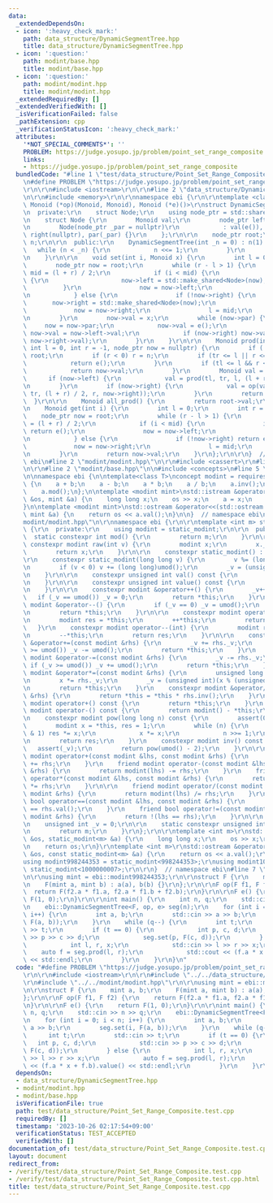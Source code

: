 ```yaml
---
data:
  _extendedDependsOn:
  - icon: ':heavy_check_mark:'
    path: data_structure/DynamicSegmentTree.hpp
    title: data_structure/DynamicSegmentTree.hpp
  - icon: ':question:'
    path: modint/base.hpp
    title: modint/base.hpp
  - icon: ':question:'
    path: modint/modint.hpp
    title: modint/modint.hpp
  _extendedRequiredBy: []
  _extendedVerifiedWith: []
  _isVerificationFailed: false
  _pathExtension: cpp
  _verificationStatusIcon: ':heavy_check_mark:'
  attributes:
    '*NOT_SPECIAL_COMMENTS*': ''
    PROBLEM: https://judge.yosupo.jp/problem/point_set_range_composite
    links:
    - https://judge.yosupo.jp/problem/point_set_range_composite
  bundledCode: "#line 1 \"test/data_structure/Point_Set_Range_Composite.test.cpp\"\
    \n#define PROBLEM \"https://judge.yosupo.jp/problem/point_set_range_composite\"\
    \r\n\r\n#include <iostream>\r\n\r\n#line 2 \"data_structure/DynamicSegmentTree.hpp\"\
    \n\r\n#include <memory>\r\n\r\nnamespace ebi {\r\n\r\ntemplate <class Monoid,\
    \ Monoid (*op)(Monoid, Monoid), Monoid (*e)()>\r\nstruct DynamicSegmentTree {\r\
    \n  private:\r\n    struct Node;\r\n    using node_ptr = std::shared_ptr<Node>;\r\
    \n    struct Node {\r\n        Monoid val;\r\n        node_ptr left, right, par;\r\
    \n        Node(node_ptr _par = nullptr)\r\n            : val(e()), left(nullptr),\
    \ right(nullptr), par(_par) {}\r\n    };\r\n\r\n    node_ptr root;\r\n    int\
    \ n;\r\n\r\n  public:\r\n    DynamicSegmentTree(int _n = 0) : n(1) {\r\n     \
    \   while (n < _n) {\r\n            n <<= 1;\r\n        }\r\n        root = std::make_shared<Node>();\r\
    \n    }\r\n\r\n    void set(int i, Monoid x) {\r\n        int l = 0, r = n;\r\n\
    \        node_ptr now = root;\r\n        while (r - l > 1) {\r\n            int\
    \ mid = (l + r) / 2;\r\n            if (i < mid) {\r\n                if (!now->left)\
    \ {\r\n                    now->left = std::make_shared<Node>(now);\r\n      \
    \          }\r\n                now = now->left;\r\n                r = mid;\r\
    \n            } else {\r\n                if (!now->right) {\r\n             \
    \       now->right = std::make_shared<Node>(now);\r\n                }\r\n   \
    \             now = now->right;\r\n                l = mid;\r\n            }\r\
    \n        }\r\n        now->val = x;\r\n        while (now->par) {\r\n       \
    \     now = now->par;\r\n            now->val = e();\r\n            if (now->left)\
    \ now->val = now->left->val;\r\n            if (now->right) now->val = op(now->val,\
    \ now->right->val);\r\n        }\r\n    }\r\n\r\n    Monoid prod(int tl, int tr,\
    \ int l = 0, int r = -1, node_ptr now = nullptr) {\r\n        if (!now) now =\
    \ root;\r\n        if (r < 0) r = n;\r\n        if (tr <= l || r <= tl) {\r\n\
    \            return e();\r\n        }\r\n        if (tl <= l && r <= tr) {\r\n\
    \            return now->val;\r\n        }\r\n        Monoid val = e();\r\n  \
    \      if (now->left) {\r\n            val = prod(tl, tr, l, (l + r) / 2, now->left);\r\
    \n        }\r\n        if (now->right) {\r\n            val = op(val, prod(tl,\
    \ tr, (l + r) / 2, r, now->right));\r\n        }\r\n        return val;\r\n  \
    \  }\r\n\r\n    Monoid all_prod() {\r\n        return root->val;\r\n    }\r\n\r\
    \n    Monoid get(int i) {\r\n        int l = 0;\r\n        int r = n;\r\n    \
    \    node_ptr now = root;\r\n        while (r - l > 1) {\r\n            int mid\
    \ = (l + r) / 2;\r\n            if (i < mid) {\r\n                if (!now->left)\
    \ return e();\r\n                now = now->left;\r\n                r = mid;\r\
    \n            } else {\r\n                if (!now->right) return e();\r\n   \
    \             now = now->right;\r\n                l = mid;\r\n            }\r\
    \n        }\r\n        return now->val;\r\n    }\r\n};\r\n\r\n}  // namespace\
    \ ebi\n#line 2 \"modint/modint.hpp\"\n\r\n#include <cassert>\r\n#line 5 \"modint/modint.hpp\"\
    \n\r\n#line 2 \"modint/base.hpp\"\n\n#include <concepts>\n#line 5 \"modint/base.hpp\"\
    \n\nnamespace ebi {\n\ntemplate<class T>\nconcept modint = requires (T a, T b)\
    \ {\n    a + b;\n    a - b;\n    a * b;\n    a / b;\n    a.inv();\n    a.val();\n\
    \    a.mod();\n};\n\ntemplate <modint mint>\nstd::istream &operator>>(std::istream\
    \ &os, mint &a) {\n    long long x;\n    os >> x;\n    a = x;\n    return os;\n\
    }\n\ntemplate <modint mint>\nstd::ostream &operator<<(std::ostream &os, const\
    \ mint &a) {\n    return os << a.val();\n}\n\n}  // namespace ebi\n#line 7 \"\
    modint/modint.hpp\"\n\r\nnamespace ebi {\r\n\r\ntemplate <int m> struct static_modint\
    \ {\r\n  private:\r\n    using modint = static_modint;\r\n\r\n  public:\r\n  \
    \  static constexpr int mod() {\r\n        return m;\r\n    }\r\n\r\n    static\
    \ constexpr modint raw(int v) {\r\n        modint x;\r\n        x._v = v;\r\n\
    \        return x;\r\n    }\r\n\r\n    constexpr static_modint() : _v(0) {}\r\n\
    \r\n    constexpr static_modint(long long v) {\r\n        v %= (long long)umod();\r\
    \n        if (v < 0) v += (long long)umod();\r\n        _v = (unsigned int)v;\r\
    \n    }\r\n\r\n    constexpr unsigned int val() const {\r\n        return _v;\r\
    \n    }\r\n\r\n    constexpr unsigned int value() const {\r\n        return val();\r\
    \n    }\r\n\r\n    constexpr modint &operator++() {\r\n        _v++;\r\n     \
    \   if (_v == umod()) _v = 0;\r\n        return *this;\r\n    }\r\n    constexpr\
    \ modint &operator--() {\r\n        if (_v == 0) _v = umod();\r\n        _v--;\r\
    \n        return *this;\r\n    }\r\n\r\n    constexpr modint operator++(int) {\r\
    \n        modint res = *this;\r\n        ++*this;\r\n        return res;\r\n \
    \   }\r\n    constexpr modint operator--(int) {\r\n        modint res = *this;\r\
    \n        --*this;\r\n        return res;\r\n    }\r\n\r\n    constexpr modint\
    \ &operator+=(const modint &rhs) {\r\n        _v += rhs._v;\r\n        if (_v\
    \ >= umod()) _v -= umod();\r\n        return *this;\r\n    }\r\n    constexpr\
    \ modint &operator-=(const modint &rhs) {\r\n        _v -= rhs._v;\r\n       \
    \ if (_v >= umod()) _v += umod();\r\n        return *this;\r\n    }\r\n    constexpr\
    \ modint &operator*=(const modint &rhs) {\r\n        unsigned long long x = _v;\r\
    \n        x *= rhs._v;\r\n        _v = (unsigned int)(x % (unsigned long long)umod());\r\
    \n        return *this;\r\n    }\r\n    constexpr modint &operator/=(const modint\
    \ &rhs) {\r\n        return *this = *this * rhs.inv();\r\n    }\r\n\r\n    constexpr\
    \ modint operator+() const {\r\n        return *this;\r\n    }\r\n    constexpr\
    \ modint operator-() const {\r\n        return modint() - *this;\r\n    }\r\n\r\
    \n    constexpr modint pow(long long n) const {\r\n        assert(0 <= n);\r\n\
    \        modint x = *this, res = 1;\r\n        while (n) {\r\n            if (n\
    \ & 1) res *= x;\r\n            x *= x;\r\n            n >>= 1;\r\n        }\r\
    \n        return res;\r\n    }\r\n    constexpr modint inv() const {\r\n     \
    \   assert(_v);\r\n        return pow(umod() - 2);\r\n    }\r\n\r\n    friend\
    \ modint operator+(const modint &lhs, const modint &rhs) {\r\n        return modint(lhs)\
    \ += rhs;\r\n    }\r\n    friend modint operator-(const modint &lhs, const modint\
    \ &rhs) {\r\n        return modint(lhs) -= rhs;\r\n    }\r\n    friend modint\
    \ operator*(const modint &lhs, const modint &rhs) {\r\n        return modint(lhs)\
    \ *= rhs;\r\n    }\r\n\r\n    friend modint operator/(const modint &lhs, const\
    \ modint &rhs) {\r\n        return modint(lhs) /= rhs;\r\n    }\r\n    friend\
    \ bool operator==(const modint &lhs, const modint &rhs) {\r\n        return lhs.val()\
    \ == rhs.val();\r\n    }\r\n    friend bool operator!=(const modint &lhs, const\
    \ modint &rhs) {\r\n        return !(lhs == rhs);\r\n    }\r\n\r\n  private:\r\
    \n    unsigned int _v = 0;\r\n\r\n    static constexpr unsigned int umod() {\r\
    \n        return m;\r\n    }\r\n};\r\n\r\ntemplate <int m>\r\nstd::istream &operator>>(std::istream\
    \ &os, static_modint<m> &a) {\r\n    long long x;\r\n    os >> x;\r\n    a = x;\r\
    \n    return os;\r\n}\r\ntemplate <int m>\r\nstd::ostream &operator<<(std::ostream\
    \ &os, const static_modint<m> &a) {\r\n    return os << a.val();\r\n}\r\n\r\n\
    using modint998244353 = static_modint<998244353>;\r\nusing modint1000000007 =\
    \ static_modint<1000000007>;\r\n\r\n}  // namespace ebi\n#line 7 \"test/data_structure/Point_Set_Range_Composite.test.cpp\"\
    \n\r\nusing mint = ebi::modint998244353;\r\n\r\nstruct F {\r\n    mint a, b;\r\
    \n    F(mint a, mint b) : a(a), b(b) {}\r\n};\r\n\r\nF op(F f1, F f2) {\r\n  \
    \  return F(f2.a * f1.a, f2.a * f1.b + f2.b);\r\n}\r\n\r\nF e() {\r\n    return\
    \ F(1, 0);\r\n}\r\n\r\nint main() {\r\n    int n, q;\r\n    std::cin >> n >> q;\r\
    \n    ebi::DynamicSegmentTree<F, op, e> seg(n);\r\n    for (int i = 0; i < n;\
    \ i++) {\r\n        int a, b;\r\n        std::cin >> a >> b;\r\n        seg.set(i,\
    \ F(a, b));\r\n    }\r\n    while (q--) {\r\n        int t;\r\n        std::cin\
    \ >> t;\r\n        if (t == 0) {\r\n            int p, c, d;\r\n            std::cin\
    \ >> p >> c >> d;\r\n            seg.set(p, F(c, d));\r\n        } else {\r\n\
    \            int l, r, x;\r\n            std::cin >> l >> r >> x;\r\n        \
    \    auto f = seg.prod(l, r);\r\n            std::cout << (f.a * x + f.b).value()\
    \ << std::endl;\r\n        }\r\n    }\r\n}\n"
  code: "#define PROBLEM \"https://judge.yosupo.jp/problem/point_set_range_composite\"\
    \r\n\r\n#include <iostream>\r\n\r\n#include \"../../data_structure/DynamicSegmentTree.hpp\"\
    \r\n#include \"../../modint/modint.hpp\"\r\n\r\nusing mint = ebi::modint998244353;\r\
    \n\r\nstruct F {\r\n    mint a, b;\r\n    F(mint a, mint b) : a(a), b(b) {}\r\n\
    };\r\n\r\nF op(F f1, F f2) {\r\n    return F(f2.a * f1.a, f2.a * f1.b + f2.b);\r\
    \n}\r\n\r\nF e() {\r\n    return F(1, 0);\r\n}\r\n\r\nint main() {\r\n    int\
    \ n, q;\r\n    std::cin >> n >> q;\r\n    ebi::DynamicSegmentTree<F, op, e> seg(n);\r\
    \n    for (int i = 0; i < n; i++) {\r\n        int a, b;\r\n        std::cin >>\
    \ a >> b;\r\n        seg.set(i, F(a, b));\r\n    }\r\n    while (q--) {\r\n  \
    \      int t;\r\n        std::cin >> t;\r\n        if (t == 0) {\r\n         \
    \   int p, c, d;\r\n            std::cin >> p >> c >> d;\r\n            seg.set(p,\
    \ F(c, d));\r\n        } else {\r\n            int l, r, x;\r\n            std::cin\
    \ >> l >> r >> x;\r\n            auto f = seg.prod(l, r);\r\n            std::cout\
    \ << (f.a * x + f.b).value() << std::endl;\r\n        }\r\n    }\r\n}"
  dependsOn:
  - data_structure/DynamicSegmentTree.hpp
  - modint/modint.hpp
  - modint/base.hpp
  isVerificationFile: true
  path: test/data_structure/Point_Set_Range_Composite.test.cpp
  requiredBy: []
  timestamp: '2023-10-26 02:17:54+09:00'
  verificationStatus: TEST_ACCEPTED
  verifiedWith: []
documentation_of: test/data_structure/Point_Set_Range_Composite.test.cpp
layout: document
redirect_from:
- /verify/test/data_structure/Point_Set_Range_Composite.test.cpp
- /verify/test/data_structure/Point_Set_Range_Composite.test.cpp.html
title: test/data_structure/Point_Set_Range_Composite.test.cpp
---
```

